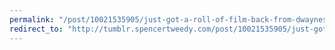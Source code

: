 ```yaml
---
permalink: "/post/10021535905/just-got-a-roll-of-film-back-from-dwaynes"
redirect_to: "http://tumblr.spencertweedy.com/post/10021535905/just-got-a-roll-of-film-back-from-dwaynes"
---
```

